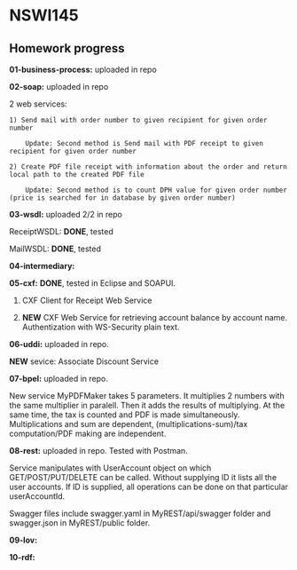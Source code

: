 # NSWI145

## Homework progress

**01-business-process:** uploaded in repo

**02-soap:** uploaded in repo

  2 web services:
  
    1) Send mail with order number to given recipient for given order number
    
        Update: Second method is Send mail with PDF receipt to given recipient for given order number
    
    2) Create PDF file receipt with information about the order and return local path to the created PDF file
    
        Update: Second method is to count DPH value for given order number (price is searched for in database by given order number)

**03-wsdl:** uploaded 2/2 in repo

ReceiptWSDL: **DONE**, tested
        
MailWSDL: **DONE**, tested

**04-intermediary:**

**05-cxf:** **DONE**, tested in Eclipse and SOAPUI.

1) CXF Client for Receipt Web Service

2) **NEW** CXF Web Service for retrieving account balance by account name. Authentization with WS-Security plain text.

**06-uddi:** uploaded in repo.

  **NEW** sevice: Associate Discount Service

**07-bpel:** uploaded in repo.

  New service MyPDFMaker takes 5 parameters. It multiplies 2 numbers with the same multiplier in paralell. Then it adds the results of multiplying. At the same time, the tax is counted and PDF is made simultaneously. 
  Multiplications and sum are dependent, (multiplications-sum)/tax computation/PDF making are independent.

**08-rest:** uploaded in repo. Tested with Postman.

Service manipulates with UserAccount object on which GET/POST/PUT/DELETE can be called. Without supplying ID it lists all the user accounts. If ID is supplied, all operations can be done on that particular userAccountId.

Swagger files include swagger.yaml in MyREST/api/swagger folder and swagger.json in MyREST/public folder.

**09-lov:**

**10-rdf:**


